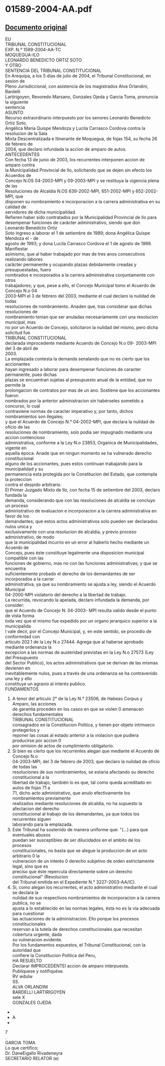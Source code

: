 
01589-2004-AA.pdf
=================
  
[Documento original](https://tc.gob.pe/jurisprudencia/2005/01589-2004-AA.pdf)  
---  
EU  
TRIBUNAL CONSTITUCIONAL  
EXP. N.° 1589-2004-AA-TC  
MOQUEGUA-ILO  
LEONARDO BENEDICTO ORTIZ SOTO  
Y OTRO  
SENTENCIA DEL TRIBUNAL CONSTITUCIONAL  
En Arequipa, a los 5 dias de julio de 2004, el Tribunal Constitucional, en sesion de  
Pleno Jurisdiccional, con asistencia de los magistrados Alva Orlandini, Bardelli  
Lartirigoyen, Revoredo Marsano, Gonzales Ojeda y Garcia Toma, pronuncia la siguiente  
sentencia  
ASUNTO  
Recurso extraordinario interpuesto por los senores Leonardo Benedicto Ortiz Soto,  
Angélica Maria Quispe Mendoza y Lucila Carrasco Cordova contra la resolucion de la Sala  
Mixta Descentralizada e Itinerante de Moquegua, de fojas 154, su fecha 26 de febrero de  
2004, que declaro infundada la accion de amparo de autos.  
ANTECEDENTES  
Con fecha 13 de junio de 2003, los recurrentes interponen accion de amparo contra  
la Municipalidad Provincial de Ilo, solicitando que se dejen sin efecto los Acuerdos de  
Concejo N.OS 04-2003-MPI y 09-2003-MPI y se restituya la vigencia plena de las  
Resoluciones de Alcaldia N.OS 639-2002-MPI, 651-2002-MPI y 652-2002-MPI, que  
disponen su nombramiento e incorporacion a la carrera administrativa en su calidad de  
servidores de dicha municipalidad.  
Refieren haber sido contratados por la Municipalidad Provincial de Ilo para  
desempenar funciones de carâcter administrativo, siendo que don Leonardo Benedicto Ortiz  
Soto ingreso a laborar el 1 de setiembre de 1989; dona Angélica Quispe Mendoza el - de  
agosto de 1993; y dona Lucila Carrasco Cordova el 1 de agosto de 1989. Manifiestar  
asimismo, que al haber trabajado por mas de tres anos consecutivos realizando labores  
carâcter permanente y ocupando plazas debidamente creadas y presupuestadas, fuero  
nombrados e incorporados a la carrera administrativa conjuntamente con otros  
trabajadores; y que, pese a ello, el Concejo Municipal tomo el Acuerdo de Concejo N.o 04  
2003-MPI el 3 de febrero del 2003, mediante el cual declaro la nulidad de todas  
resoluciones de nombramiento. Anaden que, tras considerar que dichas resoluciones de  
nombramiento tenian que ser anuladas necesariamente con una resolucion municipal, mas  
no por un Acuerdo de Concejo, solicitaron la nulidad del mismo, pero dicha solicitud fue  
TRIBUNAL CONSTITUCIONAL  
declarada improcedente mediante Acuerdo de Concejo N.o 09- 2003-MPI del 3 de abril de  
2003.  
La emplazada contesta la demanda senalando que no es cierto que los accionantes  
hayan ingresado a laborar para desempenar funciones de caracter permanente, pues dichas  
plazas se encuentran sujetas al presupuesto anual de la entidad, que no permite la  
prolongacion de contratos por mas de un ano. Sostiene que los accionantes fueron  
nombrados por la anterior administracion sin habérseles sometido a concurso, lo cual  
contraviene normas de caracter imperativo y, por tanto, dichos nombramientos son ilegales;  
y que el Acuerdo de Concejo N.° 04-2002-MPI, que declara la nulidad de oficio de las  
resoluciones de nombramiento, solo podia ser impugnado mediante una accion contencioso  
administrativa, conforme a la Ley N.o 23853, Organica de Municipalidades, vigente en  
aquella época. Anade que en ningun momento se ha vulnerado derecho constitucional  
alguno de los accionantes, pues estos continuan trabajando para la municipalidad y su  
permanencia esta protegida por la Constitucion del Estado, que contempla la proteccion  
contra el despido arbitrario.  
El Primer Juzgado Mixto de Ilo, con fecha 15 de setiembre del 2003, declaro fundada la  
demanda, considerando que con las resoluciones de alcaldia se concluyo un proceso  
administrativo de evaluacion e incorporacion a la carrera administrativa en favor de los  
demandantes; que estos actos administrativos solo pueden ser declarados nulos unica y  
exclusivamente con una resolucion de alcaldia, y previo proceso administrativo, de modo  
que la municipalidad incurrio en un error al haberlo hecho mediante un Acuerdo de  
Concejo, pues éste constituye legalmente una disposicion municipal compatible con las  
funciones de gobierno, mas no con las funciones administrativas; y que se encuentra  
suficientemente probado el derecho de los demandantes de ser incorporados a la carrer  
administrativa, ya que su nombramiento se ajusta a ley, siendo el Acuerdo Municipal  
04-2000-MPI violatorio del derecho a la libertad de trabajo.  
La recurrida, revocando la apelada, declaro infundada la demanda, por consider:  
que el Acuerdo de Concejo N. 04-2003- MPI resulta valido desde el punto de vista forma  
toda vez que el mismo fue expedido por un organo jerarquico superior a la municipalida  
I vale decir, por el Concejo Municipal, y, en este sentido, se procedio de conformidad con  
articulo 202.1 de la Ley N.o 27444. Agrega que al haberse aprobado mediante ordenanza la  
excepcion a las normas de austeridad previstas en la Ley N.o 27573 (Ley del Presupuesto  
del Sector Publico), los actos administrativos que se derivan de las mismas devienen en  
inevitablemente nulos, pues a través de una ordenanza se ha contravenido una ley y ello  
constituye un agravio al interés publico.  
FUNDAMENTOS  
1. A tenor del articulo 2° de la Ley N.° 23506, de Habeas Corpus y Amparo, las acciones  
de garantia proceden en los casos en que se violen 0 amenacen derechos fundamentales  
TRIBUNAL CONSTITUCIONAL  
consagrados en la Constitucion Politica, y tienen por objeto intrinseco protegerlos y  
reponer las cosas al estado anterior a la violacion que pudiera producirse por accion 0  
por omision de actos de cumplimiento obligatorio.  
2. Si bien es cierto que los recurrentes alegan que mediante el Acuerdo de Concejo N.o  
04-2003-MPI, del 3 de febrero de 2003, que declaro la nulidad de oficio de todas las  
resoluciones de sus nombramientos, se estaria afectando su derecho constitucional a la  
libertad de trabajo, también lo es que, tal como queda acreditado en autos de fojas 71 a  
71, dicho acto administrativo, que anulo efectivamente los nombramientos previamente  
realizados mediante resoluciones de alcaldia, no ha supuesto la afectacion del derecho  
constitucional al trabajo de los demandantes, ya que todos los recurrentes siguen  
laborando para la emplazada.  
3. Este Tribunal ha sostenido de manera uniforme que: "(...) para que eventuales abusos  
puedan ser susceptibles de ser dilucidados en el ambito de los procesos  
constitucionales, no basta que se alegue la produccion de un acto arbitrario 0 la  
vulneracion de un interés 0 derecho subjetivo de orden estrictamente legal, sino que es  
preciso que éste repercuta directamente sobre un derecho constitucional" (Resolucion  
del Tribunal emitida en el Expediente N.° 3227-2003-AA/IC).  
4. Si, como alegan los recurrentes, el acto administrativo mediante el cual se declara la  
nulidad de sus respectivos nombramientos de incorporacion a la carrera publica, no se  
ajusta a lo establecido en las normas legales, ésta no es la via adecuada para cuestionar  
las actuaciones de la administracion. Ello porque los procesos constitucionales  
reservan a la tutela de derechos constitucionales que necesitan cobertura urgente, dada  
su vulneracion evidente.  
Por los fundamentos expuestos, el Tribunal Constitucional, con la autoridad que  
confiere la Constitucion Politica del Peru,  
HA RESUELTO  
Declarar IMPROCEDENTEl accion de amparo interpuesta.  
Publiquese y notifiquése.  
RV wdulw  
SS.  
ALVA ORLANDINI  
BARDELLI LARTIRIGOYEN  
sele  X  
GONZALES OJEDA  
-  
- A  
-  
7  
.  
GARCIA TOMA  
Lo que certifico;  
Dr. DaneEigallo Rivadeneyra  
SECRETARIO RELATOR (e)
